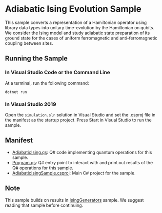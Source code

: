 ﻿# Adiabatic Ising Evolution Sample

This sample converts a representation of a Hamiltonian operator using library data types into unitary time-evolution by the Hamiltonian on qubits. We consider the Ising model and study adiabatic state preparation of its ground state for the cases of uniform ferromagnetic and anti-ferromagnetic coupling between sites.

## Running the Sample

### In Visual Studio Code or the Command Line

At a terminal, run the following command:

```dotnetcli
dotnet run
```

### In Visual Studio 2019

Open the `simulation.sln` solution in Visual Studio and set the .csproj file in the manifest as the startup project.
Press Start in Visual Studio to run the sample.

## Manifest

- [AdiabaticIsing.qs](./AdiabaticIsing.qs): Q# code implementing quantum operations for this sample.
- [Program.qs](./Program.qs): Q# entry point to interact with and print out results of the Q# operations for this sample.
- [AdiabaticIsingSample.csproj](./AdiabaticIsingSample.csproj): Main C# project for the sample.

## Note

This sample builds on results in [IsingGenerators](./../generators) sample.
We suggest reading that sample before continuing.
